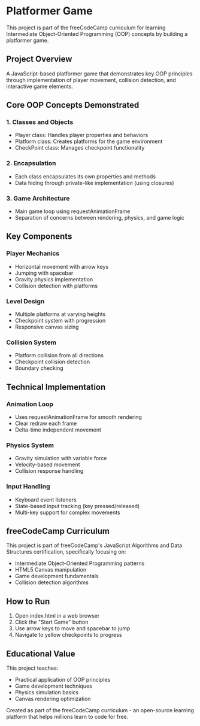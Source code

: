 # Platformer Game

This project is part of the freeCodeCamp curriculum for learning Intermediate Object-Oriented Programming (OOP) concepts by building a platformer game.

## Project Overview

A JavaScript-based platformer game that demonstrates key OOP principles through implementation of player movement, collision detection, and interactive game elements.

## Core OOP Concepts Demonstrated

### 1. Classes and Objects
- Player class: Handles player properties and behaviors
- Platform class: Creates platforms for the game environment
- CheckPoint class: Manages checkpoint functionality

### 2. Encapsulation
- Each class encapsulates its own properties and methods
- Data hiding through private-like implementation (using closures)

### 3. Game Architecture
- Main game loop using requestAnimationFrame
- Separation of concerns between rendering, physics, and game logic

## Key Components

### Player Mechanics
- Horizontal movement with arrow keys
- Jumping with spacebar
- Gravity physics implementation
- Collision detection with platforms

### Level Design
- Multiple platforms at varying heights
- Checkpoint system with progression
- Responsive canvas sizing

### Collision System
- Platform collision from all directions
- Checkpoint collision detection
- Boundary checking

## Technical Implementation

### Animation Loop
- Uses requestAnimationFrame for smooth rendering
- Clear redraw each frame
- Delta-time independent movement

### Physics System
- Gravity simulation with variable force
- Velocity-based movement
- Collision response handling

### Input Handling
- Keyboard event listeners
- State-based input tracking (key pressed/released)
- Multi-key support for complex movements

## freeCodeCamp Curriculum

This project is part of freeCodeCamp's JavaScript Algorithms and Data Structures certification, specifically focusing on:
- Intermediate Object-Oriented Programming patterns
- HTML5 Canvas manipulation
- Game development fundamentals
- Collision detection algorithms

## How to Run

1. Open index.html in a web browser
2. Click the "Start Game" button
3. Use arrow keys to move and spacebar to jump
4. Navigate to yellow checkpoints to progress

## Educational Value

This project teaches:
- Practical application of OOP principles
- Game development techniques
- Physics simulation basics
- Canvas rendering optimization

Created as part of the freeCodeCamp curriculum - an open-source learning platform that helps millions learn to code for free.
